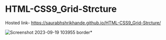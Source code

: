 # HTML-CSS9_Grid-Strcture

Hosted link-
https://saurabhshrikhande.github.io/HTML-CSS9_Grid-Strcture/

![Screenshot 2023-09-19 103955](https://github.com/SaurabhShrikhande/HTML-CSS9_Grid-Strcture/assets/142402502/4934296e-242e-4911-a600-dc277676e4e2)
border*
